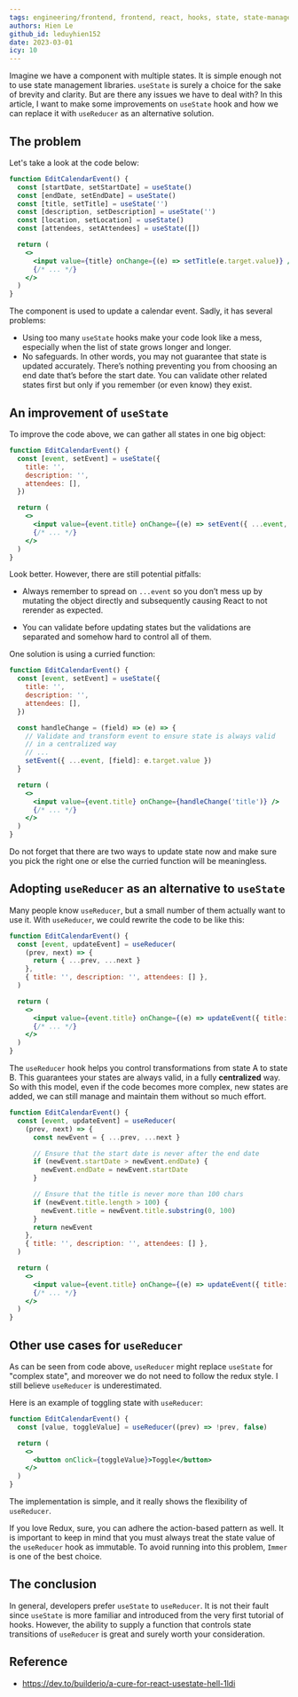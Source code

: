 ```yaml
---
tags: engineering/frontend, frontend, react, hooks, state, state-management, reducer, component
authors: Hien Le
github_id: leduyhien152
date: 2023-03-01
icy: 10
---
```


Imagine we have a component with multiple states. It is simple enough not to use state management libraries. `useState` is surely a choice for the sake of brevity and clarity. But are there any issues we have to deal with? In this article, I want to make some improvements on `useState` hook and how we can replace it with `useReducer` as an alternative solution.

## The problem

Let's take a look at the code below:

```jsx
function EditCalendarEvent() {
  const [startDate, setStartDate] = useState()
  const [endDate, setEndDate] = useState()
  const [title, setTitle] = useState('')
  const [description, setDescription] = useState('')
  const [location, setLocation] = useState()
  const [attendees, setAttendees] = useState([])

  return (
    <>
      <input value={title} onChange={(e) => setTitle(e.target.value)} />
      {/* ... */}
    </>
  )
}
```

The component is used to update a calendar event. Sadly, it has several problems:

- Using too many `useState` hooks make your code look like a mess, especially when the list of state grows longer and longer.
- No safeguards. In other words, you may not guarantee that state is updated accurately. There’s nothing preventing you from choosing an end date that’s before the start date. You can validate other related states first but only if you remember (or even know) they exist.

## An improvement of `useState`

To improve the code above, we can gather all states in one big object:

```jsx
function EditCalendarEvent() {
  const [event, setEvent] = useState({
    title: '',
    description: '',
    attendees: [],
  })

  return (
    <>
      <input value={event.title} onChange={(e) => setEvent({ ...event, title: e.target.value })} />
      {/* ... */}
    </>
  )
}
```

Look better. However, there are still potential pitfalls:

- Always remember to spread on `...event` so you don’t mess up by mutating the object directly and subsequently causing React to not rerender as expected.

- You can validate before updating states but the validations are separated and somehow hard to control all of them.

One solution is using a curried function:

```jsx
function EditCalendarEvent() {
  const [event, setEvent] = useState({
    title: '',
    description: '',
    attendees: [],
  })

  const handleChange = (field) => (e) => {
    // Validate and transform event to ensure state is always valid
    // in a centralized way
    // ...
    setEvent({ ...event, [field]: e.target.value })
  }

  return (
    <>
      <input value={event.title} onChange={handleChange('title')} />
      {/* ... */}
    </>
  )
}
```

Do not forget that there are two ways to update state now and make sure you pick the right one or else the curried function will be meaningless.

## Adopting `useReducer` as an alternative to `useState`

Many people know `useReducer`, but a small number of them actually want to use it. With `useReducer`, we could rewrite the code to be like this:

```jsx
function EditCalendarEvent() {
  const [event, updateEvent] = useReducer(
    (prev, next) => {
      return { ...prev, ...next }
    },
    { title: '', description: '', attendees: [] },
  )

  return (
    <>
      <input value={event.title} onChange={(e) => updateEvent({ title: e.target.value })} />
      {/* ... */}
    </>
  )
}
```

The `useReducer` hook helps you control transformations from state A to state B. This guarantees your states are always valid, in a fully **centralized** way. So with this model, even if the code becomes more complex, new states are added, we can still manage and maintain them without so much effort.

```jsx
function EditCalendarEvent() {
  const [event, updateEvent] = useReducer(
    (prev, next) => {
      const newEvent = { ...prev, ...next }

      // Ensure that the start date is never after the end date
      if (newEvent.startDate > newEvent.endDate) {
        newEvent.endDate = newEvent.startDate
      }

      // Ensure that the title is never more than 100 chars
      if (newEvent.title.length > 100) {
        newEvent.title = newEvent.title.substring(0, 100)
      }
      return newEvent
    },
    { title: '', description: '', attendees: [] },
  )

  return (
    <>
      <input value={event.title} onChange={(e) => updateEvent({ title: e.target.value })} />
      {/* ... */}
    </>
  )
}
```

## Other use cases for `useReducer`

As can be seen from code above, `useReducer` might replace `useState` for "complex state", and moreover we do not need to follow the redux style. I still believe `useReducer` is underestimated.

Here is an example of toggling state with `useReducer`:

```jsx
function EditCalendarEvent() {
  const [value, toggleValue] = useReducer((prev) => !prev, false)

  return (
    <>
      <button onClick={toggleValue}>Toggle</button>
    </>
  )
}
```

The implementation is simple, and it really shows the flexibility of `useReducer`.

If you love Redux, sure, you can adhere the action-based pattern as well. It is important to keep in mind that you must always treat the state value of the `useReducer` hook as immutable. To avoid running into this problem, `Immer` is one of the best choice.

## The conclusion

In general, developers prefer `useState` to `useReducer`. It is not their fault since `useState` is more familiar and introduced from the very first tutorial of hooks. However, the ability to supply a function that controls state transitions of `useReducer` is great and surely worth your consideration.

## Reference

- https://dev.to/builderio/a-cure-for-react-usestate-hell-1ldi
